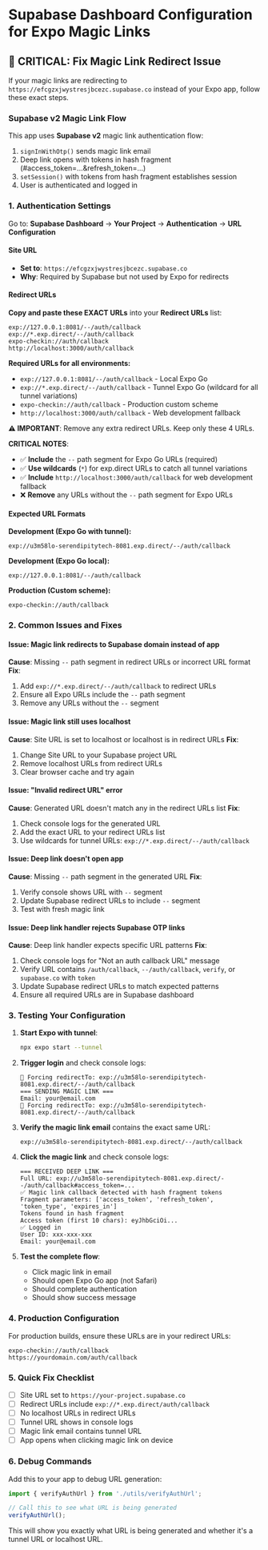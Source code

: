 # Supabase Dashboard Configuration for Expo Magic Links

## 🚨 CRITICAL: Fix Magic Link Redirect Issue

If your magic links are redirecting to `https://efcgzxjwystresjbcezc.supabase.co` instead of your Expo app, follow these exact steps.

### Supabase v2 Magic Link Flow

This app uses **Supabase v2** magic link authentication flow:
1. `signInWithOtp()` sends magic link email
2. Deep link opens with tokens in hash fragment (#access_token=...&refresh_token=...)
3. `setSession()` with tokens from hash fragment establishes session
4. User is authenticated and logged in

### 1. Authentication Settings

Go to: **Supabase Dashboard** → **Your Project** → **Authentication** → **URL Configuration**

#### Site URL
- **Set to**: `https://efcgzxjwystresjbcezc.supabase.co`
- **Why**: Required by Supabase but not used by Expo for redirects

#### Redirect URLs
**Copy and paste these EXACT URLs** into your **Redirect URLs** list:

```
exp://127.0.0.1:8081/--/auth/callback
exp://*.exp.direct/--/auth/callback
expo-checkin://auth/callback
http://localhost:3000/auth/callback
```

**Required URLs for all environments:**
- `exp://127.0.0.1:8081/--/auth/callback` - Local Expo Go
- `exp://*.exp.direct/--/auth/callback` - Tunnel Expo Go (wildcard for all tunnel variations)
- `expo-checkin://auth/callback` - Production custom scheme
- `http://localhost:3000/auth/callback` - Web development fallback

**⚠️ IMPORTANT**: Remove any extra redirect URLs. Keep only these 4 URLs.

**CRITICAL NOTES**: 
- ✅ **Include** the `--` path segment for Expo Go URLs (required)
- ✅ **Use wildcards** (`*`) for exp.direct URLs to catch all tunnel variations
- ✅ **Include** `http://localhost:3000/auth/callback` for web development fallback
- ❌ **Remove** any URLs without the `--` path segment for Expo URLs

#### Expected URL Formats

**Development (Expo Go with tunnel):**
```
exp://u3m58lo-serendipitytech-8081.exp.direct/--/auth/callback
```

**Development (Expo Go local):**
```
exp://127.0.0.1:8081/--/auth/callback
```

**Production (Custom scheme):**
```
expo-checkin://auth/callback
```

### 2. Common Issues and Fixes

#### Issue: Magic link redirects to Supabase domain instead of app
**Cause**: Missing `--` path segment in redirect URLs or incorrect URL format
**Fix**: 
1. Add `exp://*.exp.direct/--/auth/callback` to redirect URLs
2. Ensure all Expo URLs include the `--` path segment
3. Remove any URLs without the `--` segment

#### Issue: Magic link still uses localhost
**Cause**: Site URL is set to localhost or localhost is in redirect URLs
**Fix**: 
1. Change Site URL to your Supabase project URL
2. Remove localhost URLs from redirect URLs
3. Clear browser cache and try again

#### Issue: "Invalid redirect URL" error
**Cause**: Generated URL doesn't match any in the redirect URLs list
**Fix**: 
1. Check console logs for the generated URL
2. Add the exact URL to your redirect URLs list
3. Use wildcards for tunnel URLs: `exp://*.exp.direct/--/auth/callback`

#### Issue: Deep link doesn't open app
**Cause**: Missing `--` path segment in the generated URL
**Fix**: 
1. Verify console shows URL with `--` segment
2. Update Supabase redirect URLs to include `--` segment
3. Test with fresh magic link

#### Issue: Deep link handler rejects Supabase OTP links
**Cause**: Deep link handler expects specific URL patterns
**Fix**: 
1. Check console logs for "Not an auth callback URL" message
2. Verify URL contains `/auth/callback`, `--/auth/callback`, `verify`, or `supabase.co` with `token`
3. Update Supabase redirect URLs to match expected patterns
4. Ensure all required URLs are in Supabase dashboard

### 3. Testing Your Configuration

1. **Start Expo with tunnel**:
   ```bash
   npx expo start --tunnel
   ```

2. **Trigger login** and check console logs:
   ```
   🔗 Forcing redirectTo: exp://u3m58lo-serendipitytech-8081.exp.direct/--/auth/callback
   === SENDING MAGIC LINK ===
   Email: your@email.com
   🔗 Forcing redirectTo: exp://u3m58lo-serendipitytech-8081.exp.direct/--/auth/callback
   ```

3. **Verify the magic link email** contains the exact same URL:
   ```
   exp://u3m58lo-serendipitytech-8081.exp.direct/--/auth/callback
   ```

4. **Click the magic link** and check console logs:
   ```
   === RECEIVED DEEP LINK ===
   Full URL: exp://u3m58lo-serendipitytech-8081.exp.direct/--/auth/callback#access_token=...
   ✅ Magic link callback detected with hash fragment tokens
   Fragment parameters: ['access_token', 'refresh_token', 'token_type', 'expires_in']
   Tokens found in hash fragment
   Access token (first 10 chars): eyJhbGciOi...
   ✅ Logged in
   User ID: xxx-xxx-xxx
   Email: your@email.com
   ```

5. **Test the complete flow**:
   - Click magic link in email
   - Should open Expo Go app (not Safari)
   - Should complete authentication
   - Should show success message

### 4. Production Configuration

For production builds, ensure these URLs are in your redirect URLs:
```
expo-checkin://auth/callback
https://yourdomain.com/auth/callback
```

### 5. Quick Fix Checklist

- [ ] Site URL set to `https://your-project.supabase.co`
- [ ] Redirect URLs include `exp://*.exp.direct/auth/callback`
- [ ] No localhost URLs in redirect URLs
- [ ] Tunnel URL shows in console logs
- [ ] Magic link email contains tunnel URL
- [ ] App opens when clicking magic link on device

### 6. Debug Commands

Add this to your app to debug URL generation:

```typescript
import { verifyAuthUrl } from './utils/verifyAuthUrl';

// Call this to see what URL is being generated
verifyAuthUrl();
```

This will show you exactly what URL is being generated and whether it's a tunnel URL or localhost URL.
